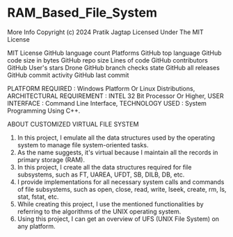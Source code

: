 # RAM_Based_File_System
More Info
Copyright (c) 2024 Pratik Jagtap
Licensed Under The MIT License

MIT License GitHub language count Platforms GitHub top language GitHub code size in bytes GitHub repo size Lines of code GitHub contributors GitHub User's stars Drone GitHub branch checks state GitHub all releases GitHub commit activity GitHub last commit



PLATFORM REQUIRED :
Windows Platform Or Linux Distributions,
ARCHITECTURAL REQUIREMENT :
INTEL 32 Bit Processor Or Higher,
USER INTERFACE :
Command Line Interface,
TECHNOLOGY USED :
System Programming Using C++.


ABOUT CUSTOMIZED VIRTUAL FILE SYSTEM

1. In this project, I emulate all the data structures used by the operating system to manage file system-oriented tasks.
2. As the name suggests, it's virtual because I maintain all the records in primary storage (RAM).
3. In this project, I create all the data structures required for file subsystems, such as FT, UAREA, UFDT, SB, DILB, DB, etc.
4. I provide implementations for all necessary system calls and commands of file subsystems, such as open, close, read, write, lseek, create, rm, ls, stat, fstat, etc.
5. While creating this project, I use the mentioned functionalities by referring to the algorithms of the UNIX operating system.
6. Using this project, I can get an overview of UFS (UNIX File System) on any platform.


